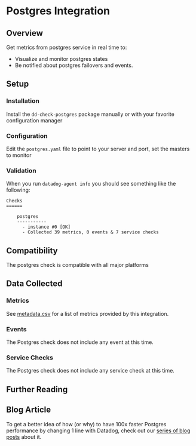 # Postgres Integration

## Overview

Get metrics from postgres service in real time to:

* Visualize and monitor postgres states
* Be notified about postgres failovers and events.

## Setup
### Installation

Install the `dd-check-postgres` package manually or with your favorite configuration manager

### Configuration

Edit the `postgres.yaml` file to point to your server and port, set the masters to monitor

### Validation

When you run `datadog-agent info` you should see something like the following:

    Checks
    ======

        postgres
        -----------
          - instance #0 [OK]
          - Collected 39 metrics, 0 events & 7 service checks

## Compatibility

The postgres check is compatible with all major platforms

## Data Collected
### Metrics
See [metadata.csv](https://github.com/DataDog/integrations-core/blob/master/postgres/metadata.csv) for a list of metrics provided by this integration.

### Events
The Postgres check does not include any event at this time.

### Service Checks
The Postgres check does not include any service check at this time.

## Further Reading
## Blog Article
To get a better idea of how (or why) to have 100x faster Postgres performance by changing 1 line with Datadog, check out our [series of blog posts](https://www.datadoghq.com/blog/100x-faster-postgres-performance-by-changing-1-line/) about it.
